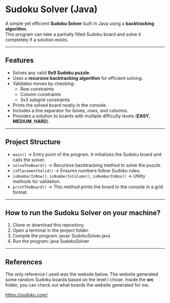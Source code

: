# Sudoku Solver (Java) #

A simple yet efficient **Sudoku Solver** built in Java using a **backtracking algorithm**.  
This program can take a partially filled Sudoku board and solve it completely if a solution exists.  

---

## Features ##
- Solves any valid **9x9 Sudoku puzzle**.
- Uses a **recursive backtracking algorithm** for efficient solving.
- Validates moves by checking:
  - Row constraints  
  - Column constraints  
  - 3x3 subgrid constraints  
- Prints the solved board neatly in the console.
- Includes a line separator for boxes, rows, and columns.
- Provides a solution to boards with multiple difficulty levels (**EASY**, **MEDIUM**, **HARD**). 

---

## Project Structure ## 

- `main()` → Entry point of the program. It initializes the Sudoku board and calls the solver.  
- `solveTheBoard()` → Recursive backtracking method to solve the puzzle.  
- `isPlacementValid()` → Ensures numbers follow Sudoku rules.  
- `isNumberInRow()`, `isNumberInColumn()`, `isNumberInBox()` → Utility methods for validation.  
- `printTheBoard()` → This method prints the board to the console in a grid format.

---

## How to run the Sudoku Solver on your machine? ##

1. Clone or download this repository.  
2. Open a terminal in the project folder.  
3. Compile the program: javac SudokuSolver.java
4. Run the program: java SudokuSolver

---

## References ##

The only reference I used was the website below. The website generated some random Sudoku boards based on the level I chose.
Inside the **src** folder, you can check out what boards the website generated for me.

https://sudoku.com/



